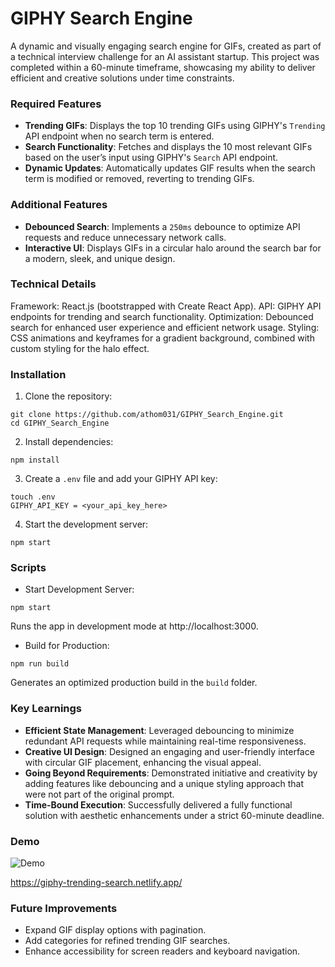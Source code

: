 # GIPHY Search Engine

A dynamic and visually engaging search engine for GIFs, created as part of a technical interview challenge for an AI assistant startup. This project was completed within a 60-minute timeframe, showcasing my ability to deliver efficient and creative solutions under time constraints.

### Required Features
- **Trending GIFs**: Displays the top 10 trending GIFs using GIPHY's `Trending` API endpoint when no search term is entered.
- **Search Functionality**: Fetches and displays the 10 most relevant GIFs based on the user’s input using GIPHY's `Search` API endpoint.
- **Dynamic Updates**: Automatically updates GIF results when the search term is modified or removed, reverting to trending GIFs.

### Additional Features 

- **Debounced Search**: Implements a `250ms` debounce to optimize API requests and reduce unnecessary network calls.
- **Interactive UI**: Displays GIFs in a circular halo around the search bar for a modern, sleek, and unique design.


### Technical Details
Framework: React.js (bootstrapped with Create React App).
API: GIPHY API endpoints for trending and search functionality.
Optimization: Debounced search for enhanced user experience and efficient network usage.
Styling: CSS animations and keyframes for a gradient background, combined with custom styling for the halo effect.


### Installation

1. Clone the repository:

```
git clone https://github.com/athom031/GIPHY_Search_Engine.git
cd GIPHY_Search_Engine
```

2. Install dependencies:

```
npm install
```

3. Create a `.env` file and add your GIPHY API key:

```
touch .env 
GIPHY_API_KEY = <your_api_key_here>
```

4. Start the development server:

```
npm start
```

### Scripts
- Start Development Server:
```
npm start  
```

Runs the app in development mode at http://localhost:3000.

- Build for Production:

```
npm run build  
```

Generates an optimized production build in the `build` folder.


### Key Learnings
- **Efficient State Management**: Leveraged debouncing to minimize redundant API requests while maintaining real-time responsiveness.
- **Creative UI Design**: Designed an engaging and user-friendly interface with circular GIF placement, enhancing the visual appeal.
- **Going Beyond Requirements**: Demonstrated initiative and creativity by adding features like debouncing and a unique styling approach that were not part of the original prompt.
- **Time-Bound Execution**: Successfully delivered a fully functional solution with aesthetic enhancements under a strict 60-minute deadline.


### Demo

![Demo](./public/demo.gif)

https://giphy-trending-search.netlify.app/


### Future Improvements
- Expand GIF display options with pagination.
- Add categories for refined trending GIF searches.
- Enhance accessibility for screen readers and keyboard navigation.